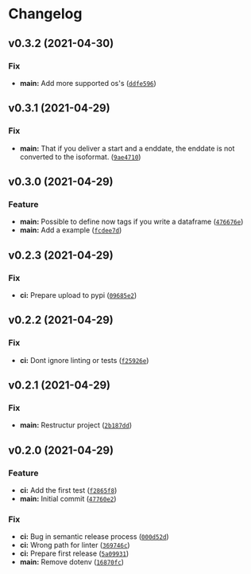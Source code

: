 # Changelog

<!--next-version-placeholder-->

## v0.3.2 (2021-04-30)
### Fix
* **main:** Add more supported os's ([`ddfe596`](https://github.com/gewv-tu-dresden/timeseries-client/commit/ddfe5965c52380696cc16c5c7e108b38de39bfc6))

## v0.3.1 (2021-04-29)
### Fix
* **main:** That if you deliver a start and a enddate, the enddate is not converted to the isoformat. ([`9ae4710`](https://github.com/gewv-tu-dresden/timeseries-client/commit/9ae471054c0966e5703f9738ea0a37d21a51b7de))

## v0.3.0 (2021-04-29)
### Feature
* **main:** Possible to define now tags if you write a dataframe ([`476676e`](https://github.com/gewv-tu-dresden/timeseries-client/commit/476676e9ab9c2c3933b406d1e6d59b4d67e54bbb))
* **main:** Add a example ([`fcdee7d`](https://github.com/gewv-tu-dresden/timeseries-client/commit/fcdee7d352e98092ab451c1c57af585d76c902a1))

## v0.2.3 (2021-04-29)
### Fix
* **ci:** Prepare upload to pypi ([`09685e2`](https://github.com/gewv-tu-dresden/timeseries-client/commit/09685e24fd88c8d42767339cc75bcbf845b32733))

## v0.2.2 (2021-04-29)
### Fix
* **ci:** Dont ignore linting or tests ([`f25926e`](https://github.com/gewv-tu-dresden/timeseries-client/commit/f25926e6ab7500fb1e3b2d5c8c0efd2faaf08925))

## v0.2.1 (2021-04-29)
### Fix
* **main:** Restructur project ([`2b187dd`](https://github.com/gewv-tu-dresden/timeseries-client/commit/2b187dd75000751526dc07bbf83506823e5f59cf))

## v0.2.0 (2021-04-29)
### Feature
* **ci:** Add the first test ([`f2865f8`](https://github.com/gewv-tu-dresden/timeseries-client/commit/f2865f831f97feac0272dd5af151b0209b905bd4))
* **main:** Initial commit ([`47760e2`](https://github.com/gewv-tu-dresden/timeseries-client/commit/47760e2bca2179e35fa52a51ecd2559a091d36db))

### Fix
* **ci:** Bug in semantic release process ([`000d52d`](https://github.com/gewv-tu-dresden/timeseries-client/commit/000d52d9fcd3f3a411f3161206c41e958eec0509))
* **ci:** Wrong path for linter ([`369746c`](https://github.com/gewv-tu-dresden/timeseries-client/commit/369746cc4affbd15e96c6252e3d11967b511dcee))
* **ci:** Prepare first release ([`5a09931`](https://github.com/gewv-tu-dresden/timeseries-client/commit/5a09931861adb24919126cf370c2a7494ca155bc))
* **main:** Remove dotenv ([`16870fc`](https://github.com/gewv-tu-dresden/timeseries-client/commit/16870fcd81fca120166e4731835374f9fccb0d59))
